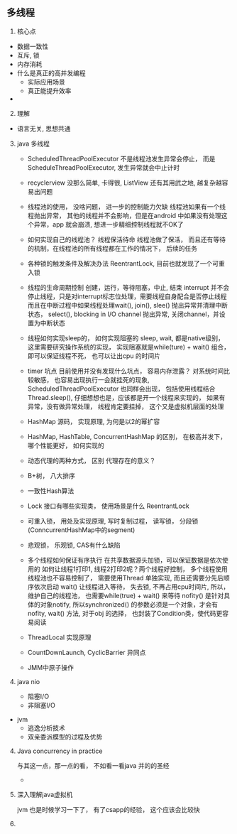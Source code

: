## 多线程
1. 核心点
- 数据一致性
- 互斥, 锁
- 内存消耗
- 什么是真正的高并发编程
    * 实际应用场景
    * 真正能提升效率
- 

2. 理解
- 语言无关, 思想共通

3. java 多线程
    - ScheduledThreadPoolExecutor
        不是线程池发生异常会停止， 而是ScheduleThreadPoolExecutor, 发生异常就会中止计时
    - recyclerview 没那么简单, 卡得很, ListView 还有其用武之地, 越复杂越容易出问题
    - 线程池的使用， 没啥问题， 进一步的控制能力欠缺
        线程池如果有一个线程抛出异常， 其他的线程并不会影响，但是在android 中如果没有处理这个异常，app 就会崩溃, 想进一步精细控制线程就不OK了
    - 如何实现自己的线程池？ 线程保活待命
        线程池做了保活， 而且还有等待的机制，在线程池的所有线程都在工作的情况下， 后续的任务
    - 各种锁的触发条件及解决办法
        ReentrantLock, 目前也就发现了一个可重入锁
    - 线程的生命周期控制
        创建，运行，等待阻塞，中止, 结束
        interrupt 并不会停止线程，只是对interrupt标志位处理，需要线程自身配合是否停止线程 而且在中断过程中如果线程处理wait(), join(), slee() 抛出异常并清理中断状态， select(), blocking in I/O channel 抛出异常, 关闭channel，并设置为中断状态
    - 线程如何实现sleep的， 如何实现阻塞的
        sleep, wait, 都是native级别， 这里需要研究操作系统的实现， 实现阻塞就是while(ture) + wait() 组合， 即可以保证线程不死， 也可以让出cpu 的时间片
    - timer 坑点
        目前使用并没有发现什么坑点， 容易内存泄露？
        对系统时间比较敏感， 也容易出现执行一会就挂死的现象, ScheduledThreadPoolExecutor 也同样会出现， 包括使用线程结合Thread.sleep(), 仔细想想也是，应该都是开一个线程来实现的， 如果有异常，没有做异常处理， 线程肯定要挂掉， 这个又是虚拟机层面的处理
    - HashMap 源码， 实现原理, 为何是以2的幂扩容
    - HashMap, HashTable, ConcurrentHashMap 的区别， 在极高并发下， 哪个性能更好， 如何实现的
    - 动态代理的两种方式， 区别
        代理存在的意义？ 
    - B+树， 八大排序

    - 一致性Hash算法

    - Lock 接口有哪些实现类， 使用场景是什么 
        ReentrantLock
    - 可重入锁， 用处及实现原理, 写时复制过程， 读写锁， 分段锁(ConncurrentHashMap中的segment)

    - 悲观锁， 乐观锁, CAS有什么缺陷

    - 多个线程如何保证有序执行
        在共享数据源头加锁，可以保证数据是依次使用的
        如何让线程1打印1, 线程2打印2呢？两个线程好控制， 多个线程使用线程池也不容易控制了， 需要使用Thread 单独实现, 而且还需要分先后顺序依次启动
        wait() 让线程进入等待， 失去锁, 不再占用cpu时间片, 所以， 维护自己的线程池， 也需要while(true) + wait() 来等待 
        nofity() 是针对具体的对象notify, 所以synchronized() 的参数必须是一个对象，才会有nofity, wait() 方法,  对于obj 的选择， 也封装了Condition类，使代码更容易阅读

    - ThreadLocal 实现原理

    - CountDownLaunch, CyclicBarrier 异同点

    - JMM中原子操作

3. java nio
    - 阻塞I/O
    - 非阻塞I/O

- jvm 
    - 逃逸分析技术
    - 双亲委派模型的过程及优势


4. Java concurrency in practice

    与其这一点，那一点的看， 不如看一看java 并的的圣经

    -

5. 深入理解java虚拟机

    jvm 也是时候学习一下了， 有了csapp的经验， 这个应该会比较快

6. 

